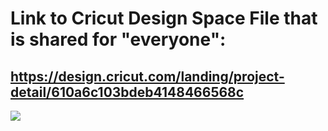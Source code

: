 # Link to Cricut Design Space File that is shared for "everyone":

## https://design.cricut.com/landing/project-detail/610a6c103bdeb4148466568c

<img src="https://raw.githubusercontent.com/GadgetAngel/Cricut_Voron_Logos/main/images/QueenWithPlainVoronLogo.png?raw=true" />